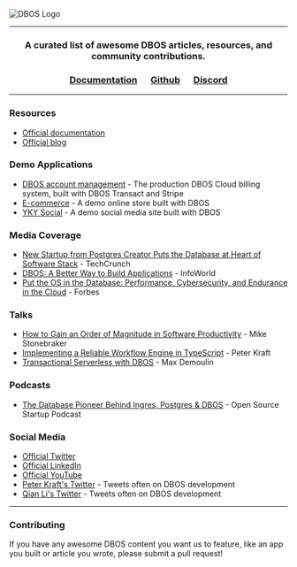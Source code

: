<picture>
  <source media="(prefers-color-scheme: light)" srcset="https://dbos-blog-posts.s3.us-west-1.amazonaws.com/logos/black_logotype%2Btransparent_bg_h1000px.png">
  <source media="(prefers-color-scheme: dark)" srcset="https://dbos-blog-posts.s3.us-west-1.amazonaws.com/logos/white_logotype%2Bblack_bg_h1000px.png">
  <img alt="DBOS Logo" src="https://dbos-blog-posts.s3.us-west-1.amazonaws.com/logos/black_logotype%2Btransparent_bg_h1000px.png">
</picture>


---

<div align="center">
<h3> A curated list of awesome DBOS articles, resources, and community contributions.</h3>

### [Documentation](https://docs.dbos.dev/) &emsp;  [Github](https://github.com/dbos-inc/dbos-transact) &emsp; [Discord](https://discord.com/invite/jsmC6pXGgX)
</div>

---

### Resources

- [Official documentation](https://docs.dbos.dev/)
- [Official blog](https://www.dbos.dev/blog)

### Demo Applications
- [DBOS account management](https://github.com/dbos-inc/dbos-account-management) - The production DBOS Cloud billing system, built with DBOS Transact and Stripe
- [E-commerce](https://github.com/dbos-inc/dbos-demo-apps/tree/main/e-commerce) - A demo online store built with DBOS
- [YKY Social](https://github.com/dbos-inc/dbos-demo-apps/tree/main/yky-social) - A demo social media site built with DBOS

### Media Coverage
- [New Startup from Postgres Creator Puts the Database at Heart of Software Stack](https://techcrunch.com/2024/03/12/new-startup-from-postgres-creator-puts-the-database-at-heart-of-software-stack/?guccounter=1) - TechCrunch
- [DBOS: A Better Way to Build Applications](https://www.infoworld.com/article/3715410/dbos-a-better-way-to-build-applications.html) - InfoWorld
- [Put the OS in the Database: Performance, Cybersecurity, and Endurance in the Cloud](https://www.forbes.com/sites/johnwerner/2023/08/15/put-the-os-in-the-database-performance-cybersecurity-and-endurance-in-the-cloud/) - Forbes

### Talks
-  [How to Gain an Order of Magnitude in Software Productivity](https://www.dbos.dev/stonebraker-increase-software-engineering-productivity) - Mike Stonebraker
-  [Implementing a Reliable Workflow Engine in TypeScript](https://www.dbos.dev/blog/reliable-workflow-engine-typescript-sfnode) - Peter Kraft
-  [Transactional Serverless with DBOS](https://www.youtube.com/watch?v=5ktquMRzOc0) - Max Demoulin

### Podcasts
- [The Database Pioneer Behind Ingres, Postgres & DBOS](https://podcasters.spotify.com/pod/show/ossstartuppodcast/episodes/E138-The-Database-Pioneer-Behind-Ingres--Postgres--DBOS-e2l16tn/a-abc9pmt) - Open Source Startup Podcast

### Social Media
- [Official Twitter](https://x.com/DBOS_Inc)
- [Official LinkedIn](https://www.linkedin.com/company/dbos-inc/mycompany/)
- [Official YouTube](https://www.youtube.com/@DBOS-Inc)
- [Peter Kraft's Twitter](https://x.com/petereliaskraft) - Tweets often on DBOS development
- [Qian Li's Twitter](https://x.com/qianl_cs) - Tweets often on DBOS development

---

### Contributing

If you have any awesome DBOS content you want us to feature, like an app you built or article you wrote, please submit a pull request!

